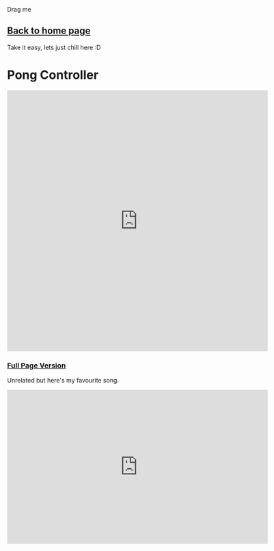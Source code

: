 <head>
  <meta name="robots" content="index,follow" />
  <meta name="language" content="English" />
  <meta name="revisit-after" content="1 day" />
  <meta name="keywords" content="portfolio, gamedev, game, game dev, game development, gabriel kwa, gabrielkwa, kwagabriel, kwa gabriel, malaysia, programmer" />  
  <meta name="viewport" content="width=device-width, initial-scale=1.0" />
  <meta name="title" property="og:title" content="Gabe's Portfolio" />
  <meta name="type" property="og:type" content="website" />
  <meta name="url" property="og:url" content="https://kwagabriel.github.io" />
  <meta name="image" property="og:image" content="https://kwagabriel.github.io/assets/media/images/badge.png" />
  <meta name="author" content="Gabriel Kwa" />
  <meta name="description" property="og:description" content="Check out my works on game systems design and implementation here." />
  <link rel="stylesheet" href="assets/css/style.css" />
  <link rel="shortcut icon" type="image/png" href="{{ 'assets/media/images/favicon.png' | absolute_url }}" />
  <link rel="shortcut icon" type="image/x-icon" href="assets/media/images/favicon.png" />
  <link rel="icon" type="image/png" href="{{ 'assets/media/images/favicon.png' | absolute_url }}" />
  <link rel="icon" type="image/x-icon" href="assets/media/images/favicon.png" />
</head>

<div class = "left_banner"></div>
<div class = "right_banner"></div>


<!--- Directory --->
<div id="dragged" class="dragged-gamedoc-version" markdown = "1">
  <div id="draggable">Drag me</div>

## [Back to home page](index.md)

Take it easy, lets just chill here :D

</div>

<script>
        // Make the DIV element draggable:
        dragElement(document.getElementById("dragged"));

        function dragElement(elmnt) {
        var pos1 = 0, pos2 = 0, pos3 = 0, pos4 = 0;
        if (document.getElementById("draggable")) {
            // if present, the header is where you move the DIV from:
            document.getElementById("draggable").onmousedown = dragMouseDown;
        } else {
            // otherwise, move the DIV from anywhere inside the DIV:
            elmnt.onmousedown = dragMouseDown;
        }

        function dragMouseDown(e) {
            e = e || window.event;
            e.preventDefault();
            // get the mouse cursor position at startup:
            pos3 = e.clientX;
            pos4 = e.clientY;
            document.onmouseup = closeDragElement;
            // call a function whenever the cursor moves:
            document.onmousemove = elementDrag;
        }

        function elementDrag(e) {
            e = e || window.event;
            e.preventDefault();
            // calculate the new cursor position:
            pos1 = pos3 - e.clientX;
            pos2 = pos4 - e.clientY;
            pos3 = e.clientX;
            pos4 = e.clientY;
            // set the element's new position:
            elmnt.style.top = (elmnt.offsetTop - pos2) + "px";
            elmnt.style.left = (elmnt.offsetLeft - pos1) + "px";
        }

        function closeDragElement() {
            // stop moving when mouse button is released:
            document.onmouseup = null;
            document.onmousemove = null;
        }
        }
</script>
# Pong Controller

<iframe mozallowfullscreen="true" allow="autoplay; fullscreen; geolocation; microphone; camera; midi" src="https://kwagabriel.github.io/assets/game/ReLanTest/index.html" style="border:0px #000000 none;" name="Lan Test Pong" scrolling="no" msallowfullscreen="true" allowfullscreen="true" webkitallowfullscreen="true" allowtransparency="true" frameborder="0" marginheight="20px" marginwidth="20px" height="610px" width="610px"></iframe>


<div class = 'h3a-rightalign'></div>

### [Full Page Version](https://kwagabriel.github.io/assets/game/ReLanTest/index.html)

Unrelated but here's my favourite song.   

<iframe width="610" height="360" src="https://www.youtube.com/embed/KWCX4YfxlP0" title="Ibara" frameborder="0" allow="accelerometer; autoplay; clipboard-write; encrypted-media; gyroscope; picture-in-picture; web-share" referrerpolicy="strict-origin-when-cross-origin" allowfullscreen></iframe>